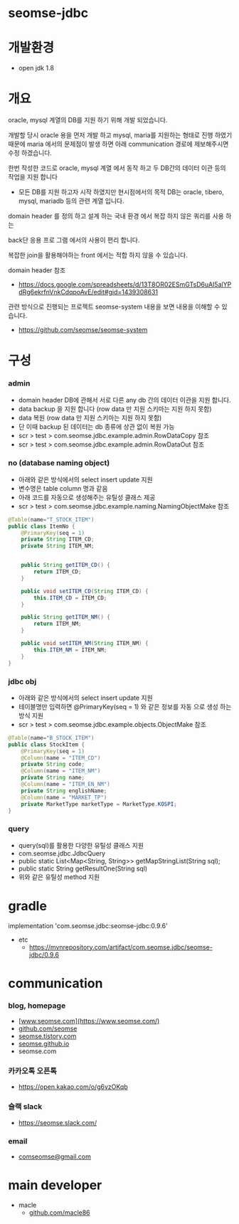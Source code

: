 # seomse-jdbc

# 개발환경
- open jdk 1.8

# 개요
oracle, mysql 계열의 DB를 지원 하기 위해 개발 되었습니다.

개발할 당시 oracle 용을 먼저 개발 하고 mysql, maria를 지원하는 형태로 진행 하였기 때문에 maria 에서의 문제점이 발생 하면 아래 communication 경로에 제보해주시면 수정 하겠습니다.

 
한번 작성한 코드로 oracle, mysql 계열 에서 동작 하고 두 DB간의 데이터 이관 등의 작업을 지원 합니다 
 - 모든 DB를 지원 하고자 시작 하였지만 현시점에서의 목적 DB는 oracle, tibero, mysql, mariadb 등의 관련 계열 입니다.

domain header 를 정의 하고 설계 하는 국내 환경 에서 복잡 하지 않은 쿼리를 사용 하는 

back단 응용 프로 그램 에서의 사용이 편리 합니다.

복잡한 join을 활용해야하는 front 에서는 적합 하지 않을 수 있습니다.

domain header 참조
- https://docs.google.com/spreadsheets/d/13T8OR02ESmGTsD6uAI5alYPdRg6ekrfnVnkCdqpoAvE/edit#gid=1439308631

관련 방식으로 진행되는 프로젝트 seomse-system 내용을 보면 내용을 이해할 수 있습니다.
- https://github.com/seomse/seomse-system

# 구성
### admin 
- domain header DB에 관해서 서로 다른 any db 간의 데이터 이관을 지원 합니다.
- data backup 을 지원 합니다 (row data 만 지원 스키마는 지원 하지 못함)
- data 복원 (row data 만 지원 스키마는 지원 하지 못함)
- 단 이때 backup 된 데이터는 db 종류에 상관 없이 복원 가능
- scr > test > com.seomse.jdbc.example.admin.RowDataCopy 참조
- scr > test > com.seomse.jdbc.example.admin.RowDataOut 참조


### no (database naming object)
- 아래와 같은 방식에서의 select insert update 지원
- 변수명은 table column 명과 같음
- 아래 코드를 자동으로 생성해주는 유틸성 클래스 제공
- scr > test > com.seomse.jdbc.example.naming.NamingObjectMake 참조

```java
@Table(name="T_STOCK_ITEM")
public class ItemNo {
	@PrimaryKey(seq = 1)
	private String ITEM_CD;
	private String ITEM_NM;


	public String getITEM_CD() {
		return ITEM_CD;
	}

	public void setITEM_CD(String ITEM_CD) {
		this.ITEM_CD = ITEM_CD;
	}

	public String getITEM_NM() {
		return ITEM_NM;
	}

	public void setITEM_NM(String ITEM_NM) {
		this.ITEM_NM = ITEM_NM;
	}
}
```

### jdbc obj

- 아래와 같은 방식에서의 select insert update 지원
- 테이블명만 입력하면 @PrimaryKey(seq = 1) 와 같은 정보를 자동 으로 생성 하는 방식 지원
- scr > test > com.seomse.jdbc.example.objects.ObjectMake 참조
```java
@Table(name="B_STOCK_ITEM")
public class StockItem {
    @PrimaryKey(seq = 1)
    @Column(name = "ITEM_CD")
    private String code;
    @Column(name = "ITEM_NM")
    private String name;
    @Column(name = "ITEM_EN_NM")
    private String englishName;
    @Column(name = "MARKET_TP")
    private MarketType marketType = MarketType.KOSPI;
}
```

### query
- query(sql)를 활용한 다양한 유틸성 클래스 지원 
- com.seomse.jdbc.JdbcQuery
- public static List<Map<String, String>> getMapStringList(String sql);
- public static String getResultOne(String sql)
- 위와 같은 유틸성 method 지원

# gradle
implementation 'com.seomse.jdbc:seomse-jdbc:0.9.6'
- etc
    - https://mvnrepository.com/artifact/com.seomse.jdbc/seomse-jdbc/0.9.6


# communication
### blog, homepage
- [www.seomse.com](https://www.seomse.com/)
- [github.com/seomse](https://github.com/seomse)
- [seomse.tistory.com](https://seomse.tistory.com/)
- [seomse.github.io](https://seomse.github.io/)
- seomse.com

### 카카오톡 오픈톡
 - https://open.kakao.com/o/g6vzOKqb

### 슬랙 slack
- https://seomse.slack.com/

### email
 - comseomse@gmail.com
 
 
# main developer
 - macle
    -  [github.com/macle86](https://github.com/macle86)
